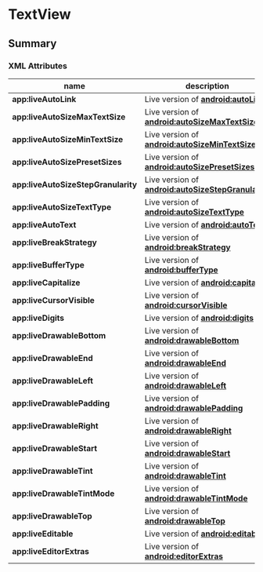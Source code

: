 # TextView

## Summary

### XML Attributes

| name | description | expected type | associated method |
|---|---|---|---|
| **app:liveAutoLink** | Live version of [**android:autoLink**](https://developer.android.com/reference/android/widget/TextView.html#attr_android:autoLink) | `LiveData<Int>` | [**TextView.addLiveAutoLink()**](../../kdoc/library/net.gahfy.livebinders.extension/android.widget.-text-view/add-live-auto-link-mask.md) |
| **app:liveAutoSizeMaxTextSize** | Live version of [**android:autoSizeMaxTextSize**](https://developer.android.com/reference/android/widget/TextView.html#attr_android:autoSizeMaxTextSize) | `LiveData<Int>` | [**TextView.addLiveAutoSizeMaxTextSize()**](../../kdoc/library/net.gahfy.livebinders.extension/android.widget.-text-view/add-live-auto-size-max-text-size.md) |
| **app:liveAutoSizeMinTextSize** | Live version of [**android:autoSizeMinTextSize**](https://developer.android.com/reference/android/widget/TextView.html#attr_android:autoSizeMinTextSize) | `LiveData<Int>` | [**TextView.addLiveAutoSizeMinTextSize()**](../../kdoc/library/net.gahfy.livebinders.extension/android.widget.-text-view/add-live-auto-size-min-text-size.md) |
| **app:liveAutoSizePresetSizes** | Live version of [**android:autoSizePresetSizes**](https://developer.android.com/reference/android/widget/TextView.html#attr_android:autoSizePresetSizes) | `LiveData<IntArray>` | [**TextView.addLiveAutoSizeTextTypeUniformWithPresetSizes()**](../../kdoc/library/net.gahfy.livebinders.extension/android.widget.-text-view/add-live-auto-size-text-type-uniform-with-preset-sizes.md) |
| **app:liveAutoSizeStepGranularity** | Live version of [**android:autoSizeStepGranularity**](https://developer.android.com/reference/android/widget/TextView.html#attr_android:autoSizeStepGranularity) | `LiveData<Int>` | [**TextView.addLiveAutoSizeStepGranularity()**](../../kdoc/library/net.gahfy.livebinders.extension/android.widget.-text-view/add-live-auto-size-step-granularity.md) |
| **app:liveAutoSizeTextType** | Live version of [**android:autoSizeTextType**](https://developer.android.com/reference/android/widget/TextView.html#attr_android:autoSizeTextType) | `LiveData<Int>` | [**TextView.addLiveAutoSizeTextTypeWithDefaults()**](../../kdoc/library/net.gahfy.livebinders.extension/android.widget.-text-view/add-live-auto-size-text-type-with-defaults.md) |
| **app:liveAutoText** | Live version of [**android:autoText**](https://developer.android.com/reference/android/widget/TextView.html#attr_android:autoText) | `LiveData<Boolean>` | [**TextView.addLiveAutoText()**](../../kdoc/library/net.gahfy.livebinders.extension/android.widget.-text-view/add-live-auto-text.md) |
| **app:liveBreakStrategy** | Live version of [**android:breakStrategy**](https://developer.android.com/reference/android/widget/TextView.html#attr_android:breakStrategy) | `LiveData<TextView.BufferType>` | [**TextView.addLiveBreakStrategy()**](../../kdoc/library/net.gahfy.livebinders.extension/android.widget.-text-view/add-live-break-strategy.md) |
| **app:liveBufferType** | Live version of [**android:bufferType**](https://developer.android.com/reference/android/widget/TextView.html#attr_android:bufferType) | `LiveData<Int>` | [**TextView.addLiveBufferType()**](../../kdoc/library/net.gahfy.livebinders.extension/android.widget.-text-view/add-live-buffer-type.md) |
| **app:liveCapitalize** | Live version of [**android:capitalize**](https://developer.android.com/reference/android/widget/TextView.html#attr_android:capitalize) | `LiveData<TextKeyListener.Capitalize>` | [**TextView.addLiveCapitalize()**](../../kdoc/library/net.gahfy.livebinders.extension/android.widget.-text-view/add-live-capitalize.md) |
| **app:liveCursorVisible** | Live version of [**android:cursorVisible**](https://developer.android.com/reference/android/widget/TextView.html#attr_android:cursorVisible) | `LiveData<Boolean>` | [**TextView.addLiveCursorVisible()**](../../kdoc/library/net.gahfy.livebinders.extension/android.widget.-text-view/add-live-cursor-visible.md) |
| **app:liveDigits** | Live version of [**android:digits**](https://developer.android.com/reference/android/widget/TextView.html#attr_android:digits) | `LiveData<String>` | [**TextView.addLiveDigits()**](../../kdoc/library/net.gahfy.livebinders.extension/android.widget.-text-view/add-live-digits.md) |
| **app:liveDrawableBottom** | Live version of [**android:drawableBottom**](https://developer.android.com/reference/android/widget/TextView.html#attr_android:drawableBottom) | `LiveData<@DrawableRes Int>` or `LiveData<Drawable>` | [**TextView.addLiveDrawableBottom()**](../../kdoc/library/net.gahfy.livebinders.extension/android.widget.-text-view/add-live-drawable-bottom.md) and [**TextView.addLiveDrawableResIdBottom()**](../../kdoc/library/net.gahfy.livebinders.extension/android.widget.-text-view/add-live-drawable-res-id-bottom.md) |
| **app:liveDrawableEnd** | Live version of [**android:drawableEnd**](https://developer.android.com/reference/android/widget/TextView.html#attr_android:drawableEnd) | `LiveData<@DrawableRes Int>` or `LiveData<Drawable>` | [**TextView.addLiveDrawableEnd()**](../../kdoc/library/net.gahfy.livebinders.extension/android.widget.-text-view/add-live-drawable-end.md) and [**TextView.addLiveDrawableResIdEnd()**](../../kdoc/library/net.gahfy.livebinders.extension/android.widget.-text-view/add-live-drawable-res-id-end.md) |
| **app:liveDrawableLeft** | Live version of [**android:drawableLeft**](https://developer.android.com/reference/android/widget/TextView.html#attr_android:drawableLeft) | `LiveData<@DrawableRes Int>` or `LiveData<Drawable>` | [**TextView.addLiveDrawableLeft()**](../../kdoc/library/net.gahfy.livebinders.extension/android.widget.-text-view/add-live-drawable-left.md) and [**TextView.addLiveDrawableResIdLeft()**](../../kdoc/library/net.gahfy.livebinders.extension/android.widget.-text-view/add-live-drawable-res-id-left.md) |
| **app:liveDrawablePadding** | Live version of [**android:drawablePadding**](https://developer.android.com/reference/android/widget/TextView.html#attr_android:drawablePadding) | `LiveData<Int>` | [**TextView.addLiveDrawablePadding()**](../../kdoc/library/net.gahfy.livebinders.extension/android.widget.-text-view/add-live-drawable-padding.md) |
| **app:liveDrawableRight** | Live version of [**android:drawableRight**](https://developer.android.com/reference/android/widget/TextView.html#attr_android:drawableRight) | `LiveData<@DrawableRes Int>` or `LiveData<Drawable>` | [**TextView.addLiveDrawableRight()**](../../kdoc/library/net.gahfy.livebinders.extension/android.widget.-text-view/add-live-drawable-right.md) and [**TextView.addLiveDrawableResIdRight()**](../../kdoc/library/net.gahfy.livebinders.extension/android.widget.-text-view/add-live-drawable-res-id-right.md) |
| **app:liveDrawableStart** | Live version of [**android:drawableStart**](https://developer.android.com/reference/android/widget/TextView.html#attr_android:drawableStart) | `LiveData<@DrawableRes Int>` or `LiveData<Drawable>` | [**TextView.addLiveDrawableStart()**](../../kdoc/library/net.gahfy.livebinders.extension/android.widget.-text-view/add-live-drawable-start.md) and [**TextView.addLiveDrawableResIdStart()**](../../kdoc/library/net.gahfy.livebinders.extension/android.widget.-text-view/add-live-drawable-res-id-start.md) |
| **app:liveDrawableTint** | Live version of [**android:drawableTint**](https://developer.android.com/reference/android/widget/TextView.html#attr_android:drawableTint) | `LiveData<@ColorRes Int>` or `LiveData<ColorStateList>` | [**TextView.addLiveDrawableTint()**](../../kdoc/library/net.gahfy.livebinders.extension/android.widget.-text-view/add-live-drawable-tint.md) and [**TextView.addLiveDrawableTintResId()**](../../kdoc/library/net.gahfy.livebinders.extension/android.widget.-text-view/add-live-drawable-tint-res-id.md) |
| **app:liveDrawableTintMode** | Live version of [**android:drawableTintMode**](https://developer.android.com/reference/android/widget/TextView.html#attr_android:drawableTintMode) | `LiveData<PorterDuff.Mode>` | [**TextView.addLiveDrawableTintMode()**](../../kdoc/library/net.gahfy.livebinders.extension/android.widget.-text-view/add-live-drawable-tint-mode.md) |
| **app:liveDrawableTop** | Live version of [**android:drawableTop**](https://developer.android.com/reference/android/widget/TextView.html#attr_android:drawableTop) | `LiveData<@DrawableRes Int>` or `LiveData<Drawable>` | [**TextView.addLiveDrawableTop()**](../../kdoc/library/net.gahfy.livebinders.extension/android.widget.-text-view/add-live-drawable-top.md) and [**TextView.addLiveDrawableResIdTop()**](../../kdoc/library/net.gahfy.livebinders.extension/android.widget.-text-view/add-live-drawable-res-id-top.md) |
| **app:liveEditable** | Live version of [**android:editable**](https://developer.android.com/reference/android/widget/TextView.html#attr_android:editable) | `LiveData<Boolean>` | [**TextView.addLiveEditable()**](../../kdoc/library/net.gahfy.livebinders.extension/android.widget.-text-view/add-live-editable.md) |
| **app:liveEditorExtras** | Live version of [**android:editorExtras**](https://developer.android.com/reference/android/widget/TextView.html#attr_android:editorExtras) | `LiveData<@XmlRes Int>` | [**TextView.addLiveInputExtras()**](../../kdoc/library/net.gahfy.livebinders.extension/android.widget.-text-view/add-live-input-extras.md) |
